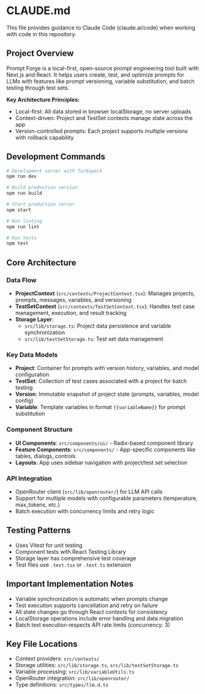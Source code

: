 # CLAUDE.md

This file provides guidance to Claude Code (claude.ai/code) when working with code in this repository.

## Project Overview

Prompt Forge is a local-first, open-source prompt engineering tool built with Next.js and React. It helps users create, test, and optimize prompts for LLMs with features like prompt versioning, variable substitution, and batch testing through test sets.

**Key Architecture Principles:**
- Local-first: All data stored in browser localStorage, no server uploads
- Context-driven: Project and TestSet contexts manage state across the app
- Version-controlled prompts: Each project supports multiple versions with rollback capability

## Development Commands

```bash
# Development server with Turbopack
npm run dev

# Build production version
npm run build

# Start production server
npm start

# Run linting
npm run lint

# Run tests
npm test
```

## Core Architecture

### Data Flow
- **ProjectContext** (`src/contexts/ProjectContext.tsx`): Manages projects, prompts, messages, variables, and versioning
- **TestSetContext** (`src/contexts/TestSetContext.tsx`): Handles test case management, execution, and result tracking
- **Storage Layer**: 
  - `src/lib/storage.ts`: Project data persistence and variable synchronization
  - `src/lib/testSetStorage.ts`: Test set data management

### Key Data Models
- **Project**: Container for prompts with version history, variables, and model configuration
- **TestSet**: Collection of test cases associated with a project for batch testing
- **Version**: Immutable snapshot of project state (prompts, variables, model config)
- **Variable**: Template variables in format `{{variableName}}` for prompt substitution

### Component Structure
- **UI Components**: `src/components/ui/` - Radix-based component library
- **Feature Components**: `src/components/` - App-specific components like tables, dialogs, controls
- **Layouts**: App uses sidebar navigation with project/test set selection

### API Integration
- OpenRouter client (`src/lib/openrouter/`) for LLM API calls
- Support for multiple models with configurable parameters (temperature, max_tokens, etc.)
- Batch execution with concurrency limits and retry logic

## Testing Patterns

- Uses Vitest for unit testing
- Component tests with React Testing Library
- Storage layer has comprehensive test coverage
- Test files use `.test.tsx` or `.test.ts` extension

## Important Implementation Notes

- Variable synchronization is automatic when prompts change
- Test execution supports cancellation and retry on failure  
- All state changes go through React contexts for consistency
- LocalStorage operations include error handling and data migration
- Batch test execution respects API rate limits (concurrency: 3)

## Key File Locations

- Context providers: `src/contexts/`
- Storage utilities: `src/lib/storage.ts`, `src/lib/testSetStorage.ts`
- Variable processing: `src/lib/variableUtils.ts`
- OpenRouter integration: `src/lib/openrouter/`
- Type definitions: `src/types/llm.d.ts`